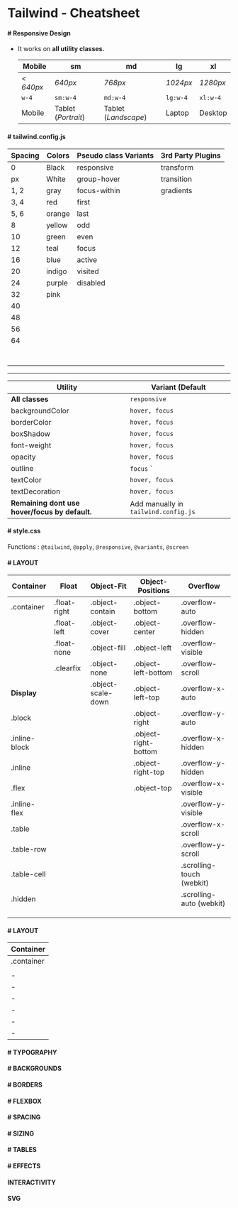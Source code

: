 # Tailwind - Cheatsheet

#### # Responsive Design

- It works on **all utility classes.**

  | Mobile    | sm                  | md                   | lg       | xl       |
  | --------- | ------------------- | -------------------- | -------- | -------- |
  | _< 640px_ | _640px_             | _768px_              | _1024px_ | _1280px_ |
  | `w-4`     | `sm:w-4`            | `md:w-4`             | `lg:w-4` | `xl:w-4` |
  | Mobile    | Tablet (_Portrait_) | Tablet (_Landscape_) | Laptop   | Desktop  |

#### # tailwind.config.js

| Spacing | Colors | Pseudo class Variants | 3rd Party Plugins |
| ------- | ------ | --------------------- | ----------------- |
| 0       | Black  | responsive            | transform         |
| px      | White  | group-hover           | transition        |
| 1, 2    | gray   | focus-within          | gradients         |
| 3, 4    | red    | first                 |                   |
| 5, 6    | orange | last                  |                   |
| 8       | yellow | odd                   |                   |
| 10      | green  | even                  |                   |
| 12      | teal   | focus                 |                   |
| 16      | blue   | active                |                   |
| 20      | indigo | visited               |                   |
| 24      | purple | disabled              |                   |
| 32      | pink   |                       |                   |
| 40      |        |                       |                   |
| 48      |        |                       |                   |
| 56      |        |                       |                   |
| 64      |        |                       |                   |
|         |        |                       |                   |
|         |        |                       |                   |
|         |        |                       |                   |
|         |        |                       |                   |
|         |        |                       |                   |
|         |        |                       |                   |
|         |        |                       |                   |

---

| Utility                                        | Variant (Default                     |
| ---------------------------------------------- | ------------------------------------ |
| **All classes**                                | `responsive`                         |
| backgroundColor                                | `hover, focus`                       |
| borderColor                                    | `hover, focus`                       |
| boxShadow                                      | `hover, focus`                       |
| font-weight                                    | `hover, focus`                       |
| opacity                                        | `hover, focus`                       |
| outline                                        | `focus` `                            |
| textColor                                      | `hover, focus`                       |
| textDecoration                                 | `hover, focus`                       |
| **Remaining dont use hover/focus by default.** | Add manually in `tailwind.config.js` |

#### # style.css

Functions : `@tailwind`, `@apply`, `@responsive`, `@variants`, `@screen`

#### # LAYOUT

| Container     | Float        | Object-Fit         | Object-Positions     | Overflow                  |
| ------------- | ------------ | ------------------ | -------------------- | ------------------------- |
| .container    | .float-right | .object-contain    | .object-bottom       | .overflow-auto            |
|               | .float-left  | .object-cover      | .object-center       | .overflow-hidden          |
|               | .float-none  | .object-fill       | .object-left         | .overflow-visible         |
|               | .clearfix    | .object-none       | .object-left-bottom  | .overflow-scroll          |
| **Display**   |              | .object-scale-down | .object-left-top     | .overflow-x-auto          |
| .block        |              |                    | .object-right        | .overflow-y-auto          |
| .inline-block |              |                    | .object-right-bottom | .overflow-x-hidden        |
| .inline       |              |                    | .object-right-top    | .overflow-y-hidden        |
| .flex         |              |                    | .object-top          | .overflow-x-visible       |
| .inline-flex  |              |                    |                      | .overflow-y-visible       |
| .table        |              |                    |                      | .overflow-x-scroll        |
| .table-row    |              |                    |                      | .overflow-y-scroll        |
| .table-cell   |              |                    |                      | .scrolling-touch (webkit) |
| .hidden       |              |                    |                      | .scrolling-auto (webkit)  |
|               |              |                    |                      |                           |
|               |              |                    |                      |                           |
|               |              |                    |                      |                           |




#### # LAYOUT

| Container         |
| -------------     |
| .container        |
|                   |
|- | Float        | - |
|- | ------------ | - |
|- | .float-right | - |
|- | .float-left  | - |
|- | .float-none  | - |
|- | .clearfix    | - |



#### # TYPOGRAPHY

#### # BACKGROUNDS

#### # BORDERS

#### # FLEXBOX

#### # SPACING

#### # SIZING

#### # TABLES

#### # EFFECTS

#### INTERACTIVITY

#### SVG
